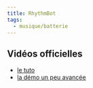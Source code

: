 ```yaml
---
title: RhythmBot
tags:
  - musique/batterie
---
```


## Vidéos officielles

- [le tuto](https://www.youtube.com/watch?v=2fxnkobTTj4)
- [la démo un peu avancée](https://www.youtube.com/watch?v=nEkqaMsbWt0)